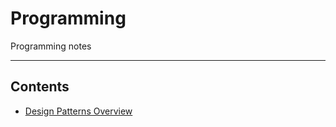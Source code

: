 # Programming

Programming notes
- - - -

## Contents

* [Design Patterns Overview](https://github.com/Sam-Ballantyne/DevNotes/blob/main/Programming/DesignPatternsOverview.md)
